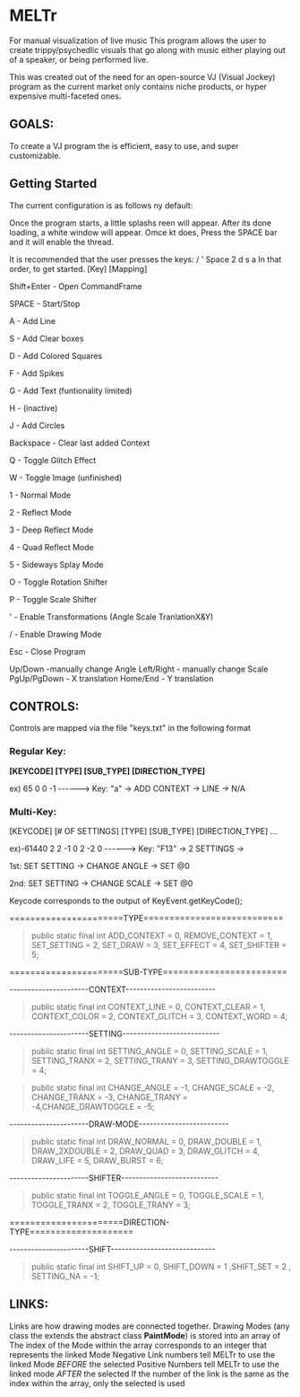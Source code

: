 # MELTr
For manual visualization of live music
This program allows the user to create trippy/psychedlic visuals that go along with music either playing out of a speaker, or being performed live. 



This was created out of the need for an open-source VJ (Visual Jockey) program as the current market only contains niche products, or hyper expensive multi-faceted ones.

## GOALS:
To create a VJ program the is efficient, easy to use, and super customizable. 

## Getting Started 
The current configuration is as follows ny default:

Once the program starts, a little splashs reen will appear. After its done loading, a white window will appear. Omce kt does, Press the SPACE bar and it will enable the thread. 

It is recommended that the user presses the keys: / ' Space 2 d s a
In that order, to get started. 
[Key] [Mapping]

Shift+Enter - Open CommandFrame

SPACE - Start/Stop

A - Add Line 

S - Add Clear boxes

D - Add Colored Squares

F - Add Spikes

G - Add Text (funtionality limited)

H - (inactive)

J - Add Circles

Backspace - Clear last added Context

Q - Toggle Glitch Effect

W - Toggle Image (unfinished)

1 - Normal Mode

2 - Reflect Mode

3 - Deep Reflect Mode

4 - Quad Reflect Mode

5 - Sideways Splay Mode


O - Toggle Rotation Shifter

P - Toggle Scale Shifter

' - Enable Transformations (Angle Scale TranlationX&Y)

/ - Enable Drawing Mode

Esc - Close Program 

Up/Down -manually change Angle
Left/Right - manually change Scale
PgUp/PgDown - X translation 
Home/End - Y translation 

## CONTROLS:
Controls are mapped via the file "keys.txt" in the following format

### Regular Key:
**[KEYCODE] [TYPE] [SUB_TYPE] [DIRECTION_TYPE]**

  ex) 65 0 0 -1             ------> Key: "a" -> ADD CONTEXT -> LINE -> N/A
  
### Multi-Key:

[KEYCODE] [# OF SETTINGS] [TYPE] [SUB_TYPE] [DIRECTION_TYPE] ...

  ex)-61440 2 2 -1 0 2 -2 0 ------> Key: "F13" -> 2 SETTINGS -> 
  
  1st: SET SETTING -> CHANGE ANGLE -> SET @0
    
  2nd: SET SETTING -> CHANGE SCALE -> SET @0
    

    
Keycode corresponds to the output of KeyEvent.getKeyCode();

======================TYPE===========================

> public static final int ADD_CONTEXT = 0, REMOVE_CONTEXT = 1, SET_SETTING = 2, SET_DRAW = 3, SET_EFFECT = 4, SET_SHIFTER = 5;


 
======================SUB-TYPE========================

----------------------CONTEXT-------------------------

> public static final int CONTEXT_LINE = 0,  CONTEXT_CLEAR = 1,  CONTEXT_COLOR = 2,  CONTEXT_GLITCH = 3, CONTEXT_WORD = 4;

----------------------SETTING---------------------------

> public static final int SETTING_ANGLE = 0, SETTING_SCALE = 1, SETTING_TRANX = 2, SETTING_TRANY = 3, SETTING_DRAWTOGGLE = 4;

> public static final int CHANGE_ANGLE = -1, CHANGE_SCALE = -2, CHANGE_TRANX = -3, CHANGE_TRANY = -4,CHANGE_DRAWTOGGLE = -5;

----------------------DRAW-MODE-------------------------

> public static final int DRAW_NORMAL = 0, DRAW_DOUBLE = 1, DRAW_2XDOUBLE = 2, DRAW_QUAD = 3, DRAW_GLITCH = 4, DRAW_LIFE = 5, DRAW_BURST = 6;

----------------------SHIFTER---------------------------

> public static final int TOGGLE_ANGLE = 0, TOGGLE_SCALE = 1, TOGGLE_TRANX = 2, TOGGLE_TRANY = 3;

 
======================DIRECTION-TYPE====================

----------------------SHIFT-----------------------------

> public static final int SHIFT_UP = 0, SHIFT_DOWN = 1 ,SHIFT_SET = 2      ,      SETTING_NA = -1;



## LINKS:
Links are how drawing modes are connected together. 
Drawing Modes (any class the extends the abstract class **PaintMode**) is stored into an array of <PaintMode>
The index of the Mode within the array corresponds to an integer that represents the linked Mode
Negative Link numbers tell MELTr to use the linked Mode _BEFORE_ the selected
Positive Numbers tell MELTr to use the linked mode _AFTER_ the selected
If the number of the link is the same as the index within the array, only the selected is used
